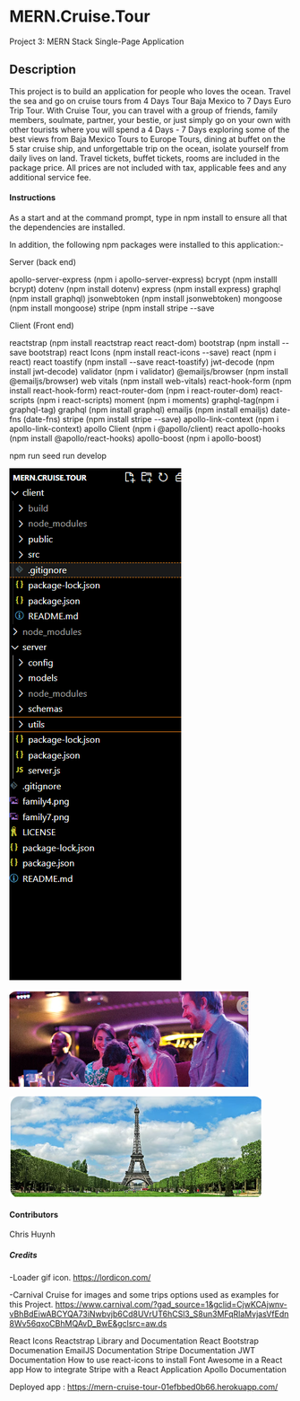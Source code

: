# MERN.Cruise.Tour
Project 3: MERN Stack Single-Page Application

## Description
This project is to build an application for people who loves the ocean. Travel the sea and go on cruise tours from 4 Days Tour Baja Mexico to 7 Days Euro Trip Tour. With Cruise Tour, you can travel with a group of friends, family members, soulmate, partner, your bestie, or just simply go on your own with other tourists where you will spend a 4 Days - 7 Days exploring some of the best views from Baja Mexico Tours to Europe Tours, dining at buffet on the 5 star cruise ship, and unforgettable trip on the ocean, isolate yourself from daily lives on land.  Travel tickets, buffet tickets, rooms are included in the package price.  All prices are not included with tax, applicable fees and any additional service fee.

#### Instructions
As a start and at the command prompt, type in npm install to ensure all that the dependencies are installed.

In addition, the following npm packages were installed to this application:-

Server (back end)

apollo-server-express (npm i apollo-server-express)
bcrypt (npm installl bcrypt)
dotenv (npm install dotenv)
express (npm install express)
graphql (npm install graphql)
jsonwebtoken (npm install jsonwebtoken)
mongoose (npm install mongoose)
stripe (npm install stripe --save



Client (Front end)

reactstrap (npm install reactstrap react react-dom)
bootstrap (npm install --save bootstrap)
react Icons (npm install react-icons --save)
react (npm i react)
react toastify (npm install --save react-toastify)
jwt-decode (npm install jwt-decode)
validator (npm i validator)
@emailjs/browser (npm install @emailjs/browser)
web vitals (npm install web-vitals)
react-hook-form (npm install react-hook-form)
react-router-dom (npm i react-router-dom)
react-scripts (npm i react-scripts)
moment (npm i moments)
graphql-tag(npm i graphql-tag)
graphql (npm install graphql)
emailjs (npm install emailjs)
date-fns (date-fns)
stripe (npm install stripe --save)
apollo-link-context (npm i apollo-link-context)
apollo Client (npm i @apollo/client)
react apollo-hooks (npm install @apollo/react-hooks)
apollo-boost (npm i apollo-boost)


npm run seed
run develop


![alt text](mvcpattern.png)



![alt text](family4.png)

![alt text](family7.png)


#### Contributors
Chris Huynh


##### Credits
-Loader gif icon.
https://lordicon.com/

-Carnival Cruise for images and some trips options used as examples for this Project.
https://www.carnival.com/?gad_source=1&gclid=CjwKCAjwnv-vBhBdEiwABCYQA73iNwbvjb6Cd8UVrUT6hCSl3_S8un3MFqRlaMvjasVfEdn8Wv56qxoCBhMQAvD_BwE&gclsrc=aw.ds 
    
React Icons
Reactstrap Library and Documentation
React Bootstrap Documenation
EmailJS Documentation
Stripe Documentation
JWT Documentation
How to use react-icons to install Font Awesome in a React app 
How to integrate Stripe with a React Application
Apollo Documentation


Deployed app :     https://mern-cruise-tour-01efbbed0b66.herokuapp.com/